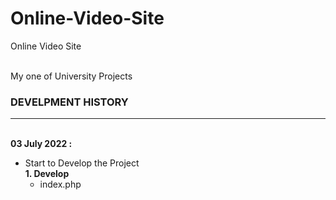 # Online-Video-Site
Online Video Site 
<br><br>

My one of University Projects<br>

### DEVELPMENT HISTORY
<hr>
<br>
<b>03 July 2022 :</b><br>


  - Start to Develop the Project<br>
    <b>1. Develop</b>
    - index.php    
